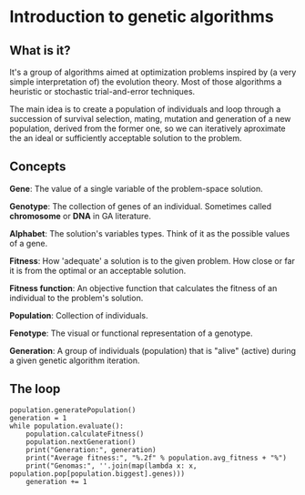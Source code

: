 # Introduction to genetic algorithms

## What is it?

It's a group of algorithms aimed at optimization problems inspired by (a very simple interpretation of) the evolution theory. Most of those algorithms a heuristic or stochastic trial-and-error techniques.

The main idea is to create a population of individuals and loop through a succession of survival selection, mating, mutation and generation of a new population, derived from the former one, so we can iteratively aproximate the an ideal or sufficiently acceptable solution to the problem.

## Concepts

**Gene**: The value of a single variable of the problem-space solution.

**Genotype**: The collection of genes of an individual. Sometimes called **chromosome** or **DNA** in GA literature.

**Alphabet**: The solution's variables types. Think of it as the possible values of a gene.

**Fitness**: How 'adequate' a solution is to the given problem. How close or far it is from the optimal or an acceptable solution.

**Fitness function**: An objective function that calculates the fitness of an individual to the problem's solution.

**Population**: Collection of individuals.

**Fenotype**: The visual or functional representation of a genotype.

**Generation**: A group of individuals (population) that is "alive" (active) during a given genetic algorithm iteration.

## The loop

    population.generatePopulation()
    generation = 1
    while population.evaluate():
        population.calculateFitness() 
        population.nextGeneration()
        print("Generation:", generation)
        print("Average fitness:", "%.2f" % population.avg_fitness + "%")
        print("Genomas:", ''.join(map(lambda x: x, population.pop[population.biggest].genes)))
        generation += 1
